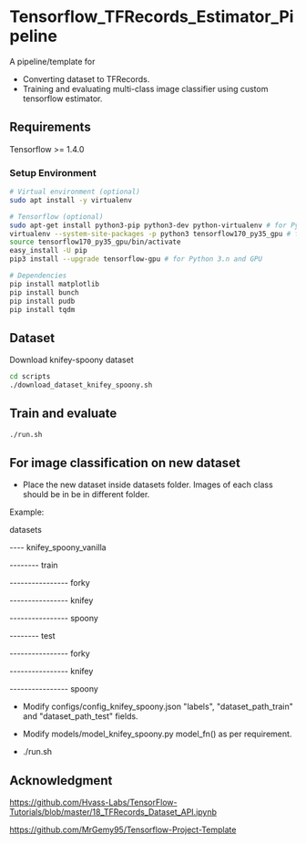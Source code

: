 # Tensorflow_TFRecords_Estimator_Pipeline
A pipeline/template for
- Converting dataset to TFRecords.
- Training and evaluating multi-class image classifier using custom tensorflow estimator.

## Requirements
Tensorflow >= 1.4.0

### Setup Environment
```sh
# Virtual environment (optional)
sudo apt install -y virtualenv

# Tensorflow (optional)
sudo apt-get install python3-pip python3-dev python-virtualenv # for Python 3.n
virtualenv --system-site-packages -p python3 tensorflow170_py35_gpu # for Python 3.n with GPU
source tensorflow170_py35_gpu/bin/activate
easy_install -U pip
pip3 install --upgrade tensorflow-gpu # for Python 3.n and GPU

# Dependencies
pip install matplotlib
pip install bunch
pip install pudb
pip install tqdm
```

## Dataset
Download knifey-spoony dataset
```sh
cd scripts
./download_dataset_knifey_spoony.sh
```

## Train and evaluate
```sh
./run.sh
```

## For image classification on new dataset
* Place the new dataset inside datasets folder. Images of each class should be in be in different folder.

Example:

datasets

---- knifey_spoony_vanilla

-------- train

---------------- forky

---------------- knifey

---------------- spoony

-------- test

---------------- forky

---------------- knifey

---------------- spoony

* Modify configs/config_knifey_spoony.json "labels", "dataset_path_train" and "dataset_path_test" fields.

* Modify models/model_knifey_spoony.py model_fn() as per requirement.

* ./run.sh

## Acknowledgment
https://github.com/Hvass-Labs/TensorFlow-Tutorials/blob/master/18_TFRecords_Dataset_API.ipynb

https://github.com/MrGemy95/Tensorflow-Project-Template
